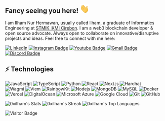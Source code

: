 ## Fancy seeing you here! <img src="https://raw.githubusercontent.com/0xilham/0xilham/main/wave.gif" width="30">

I am Ilham Nur Hermawan, usually called Ilham, a graduate of Informatics Engineering at [STMIK IKMI Cirebon](https://ikmi.ac.id/). I am a web3 blockchain developer & open source advocate. Always open to collaborate on innovative/disruptive projects and ideas. Feel free to connect with me here:

[![LinkedIn](https://img.shields.io/badge/-IlhamNurHermawan?style=flat-square&logo=linkedin&logoColor=white)](https://linkedin.com/in/ilham-nur-hermawan/)
[![Instagram Badge](https://img.shields.io/badge/-0xilham-purple?style=flat-square&logo=instagram&logoColor=white&link=https://instagram.com/hamhrmwn)](https://instagram.com/hamhrmwn)
[![Youtube Badge](https://img.shields.io/badge/-IlhamBlockchain-darkred?style=flat-square&logo=youtube&logoColor=white&link=https://www.youtube.com/@ilhamblockchain)](https://www.youtube.com/@ilhamblockchain)
[![Gmail Badge](https://img.shields.io/badge/-hamhrmwn@gmail.com-c14438?style=flat-square&logo=Gmail&logoColor=white&link=mailto:hamhrmwn@gmail.com)](mailto:hamhrmwn@gmail.com)
[![Discord Badge](https://img.shields.io/badge/-NekoCrypt-5865F2?style=flat-square&logo=discord&logoColor=white&link=https://discord.com/users/356814179925098518)](https://discord.com/users/356814179925098518)


## ⚡ Technologies

![JavaScript](https://img.shields.io/badge/-JavaScript-black?style=flat-square&logo=javascript)
![TypeScript](https://img.shields.io/badge/-TypeScript-007ACC?style=flat-square&logo=typescript)
![Python](https://img.shields.io/badge/-Python-black?style=flat-square&logo=Python)
![React](https://img.shields.io/badge/-React-black?style=flat-square&logo=react)
![Next.js](https://img.shields.io/badge/-Next.js-000000?style=flat-square&logo=nextdotjs)
![Hardhat](https://img.shields.io/badge/-Hardhat-F4C430?style=flat-square&logo=ethereum)
![Wagmi](https://img.shields.io/badge/-Wagmi-1E88E5?style=flat-square)
![Viem](https://img.shields.io/badge/-Viem-8000FF?style=flat-square&logo=ethereum)
![RainbowKit](https://img.shields.io/badge/-RainbowKit-FB52FF?style=flat-square)
![Nodejs](https://img.shields.io/badge/-Nodejs-black?style=flat-square&logo=Node.js)
![MongoDB](https://img.shields.io/badge/-MongoDB-black?style=flat-square&logo=mongodb)
![MySQL](https://img.shields.io/badge/-MySQL-black?style=flat-square&logo=mysql)
![Docker](https://img.shields.io/badge/-Docker-black?style=flat-square&logo=docker)
![Vercel](https://img.shields.io/badge/-Vercel-000000?style=flat-square&logo=vercel)
![DigitalOcean](https://img.shields.io/badge/-Digital%20Ocean-darkblue?style=flat-square&logo=digitalocean)
![Microsoft Azure](https://img.shields.io/badge/Microsoft%20Azure-232F7E?style=flat-square&logo=microsoft-azure)
![Google Cloud](https://img.shields.io/badge/Google%20Cloud-black?style=flat-square&logo=google-cloud)
![Git](https://img.shields.io/badge/-Git-black?style=flat-square&logo=git)
![GitHub](https://img.shields.io/badge/-GitHub-181717?style=flat-square&logo=github)


![0xilham's Stats](https://github-readme-stats.vercel.app/api?username=0xilham&theme=vue-dark&show_icons=true&hide_border=true&count_private=true)
![0xilham's Streak](https://github-readme-streak-stats.herokuapp.com/?user=0xilham&theme=vue-dark&hide_border=true)
![0xilham's Top Languages](https://github-readme-stats.vercel.app/api/top-langs/?username=0xilham&theme=vue-dark&show_icons=true&hide_border=true&layout=compact)

![Visitor Badge](https://visitor-badge.laobi.icu/badge?page_id=0xilham.0xilham)
